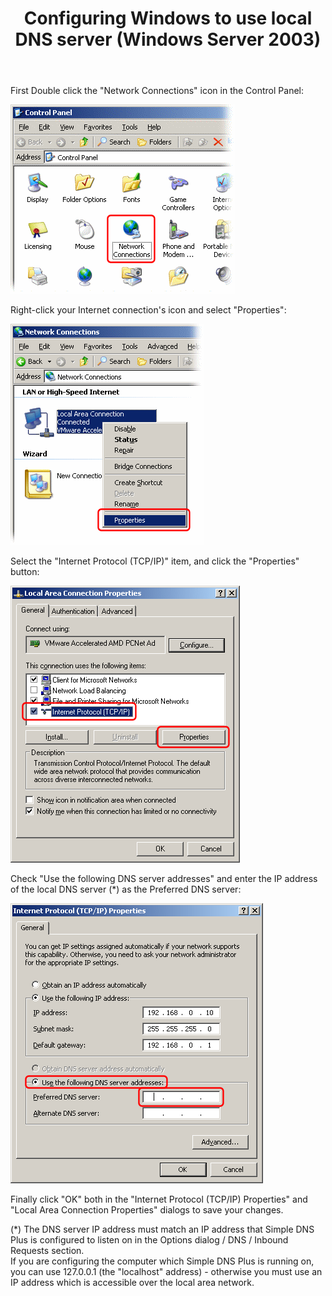 ﻿---
title: Configuring Windows to use local DNS server (Windows Server 2003)
category: 11
frontpage: false
comments: true
vgroup: 5
vname: Windows Server 2003
vsort: 105
refs: 26
created-utc: 2019-01-01
modified-utc: 2019-01-01
---
<p>First Double click the "Network Connections" icon in the Control Panel:</p>
<p> <img height="303" src="img/24/1.png" width="359" /></p>
<p>Right-click your Internet connection's icon and select "Properties":</p>
<p> <img height="354" src="img/24/2.png" width="309" /></p>
<p>Select the "Internet Protocol (TCP/IP)" item, and click the "Properties" button: </p>
<p>
<img height="443" src="img/24/3.png" width="367" />
</p>
<p style="text-align: center;">
</p>
<p>Check "Use the following DNS server addresses" and enter the IP address of the local DNS server (*) as the Preferred DNS server:</p>
<p> <img height="448" src="img/24/4.png" width="404" /></p>
<p>Finally click "OK" both in the "Internet Protocol (TCP/IP) Properties" and "Local Area Connection Properties" dialogs to save your changes.</p>
<p>(*) The DNS server IP address must match an IP address that Simple DNS Plus is configured to listen on in the Options dialog / DNS / Inbound Requests section.<br />
If you are configuring the computer which Simple DNS Plus is running on, you can use 127.0.0.1 (the "localhost" address) - otherwise you must use an IP address which is accessible over the local area network. </p>